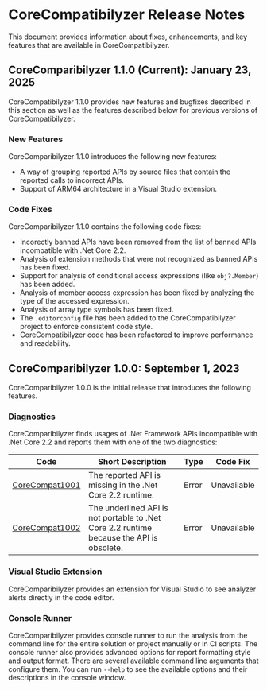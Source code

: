 # CoreCompatibilyzer Release Notes
This document provides information about fixes, enhancements, and key features that are available in CoreCompatibilyzer.

## CoreComparibilyzer 1.1.0 (Current): January 23, 2025
CoreCompatibilyzer 1.1.0 provides new features and bugfixes described in this section as well as the features described below for previous versions of CoreCompatibilyzer.

### New Features
CoreComparibilyzer 1.1.0 introduces the following new features: 
- A way of grouping reported APIs by source files that contain the reported calls to incorrect APIs.
- Support of ARM64 architecture in a Visual Studio extension.

### Code Fixes
CoreComparibilyzer 1.1.0 contains the following code fixes:
- Incorectly banned APIs have been removed from the list of banned APIs incompatible with .Net Core 2.2.
- Analysis of extension methods that were not recognized as banned APIs has been fixed.
- Support for analysis of conditional access expressions (like `obj?.Member`) has been added.
- Analysis of member access expression has been fixed by analyzing the type of the accessed expression.
- Analysis of array type symbols has been fixed.
- The `.editorconfig` file has been added to the CoreCompatibilyzer project to enforce consistent code style.
- CoreCompatibilyzer code has been refactored to improve performance and readability.


## CoreComparibilyzer 1.0.0: September 1, 2023
CoreComparibilyzer 1.0.0 is the initial release that introduces the following features.

### Diagnostics
CoreComparibilyzer finds usages of .Net Framework APIs incompatible with .Net Core 2.2 and reports them with one of the two diagnostics:

| Code   | Short Description                                       | Type  | Code Fix  |
| ------ | ------------------------------------------------------- | ----- | --------- |
| [CoreCompat1001](diagnostics/CoreCompat1001.md) | The reported API is missing in the .Net Core 2.2 runtime. | Error | Unavailable |
| [CoreCompat1002](diagnostics/CoreCompat1002.md) | The underlined API is not portable to .Net Core 2.2 runtime because the API is obsolete. | Error | Unavailable |

### Visual Studio Extension
CoreComparibilyzer provides an extension for Visual Studio to see analyzer alerts directly in the code editor. 

### Console Runner 
CoreComparibilyzer provides console runner to run the analysis from the command line for the entire solution or project manually or in CI scripts. The console runner also provides advanced options for report formatting style and output format.
There are several available command line arguments that configure them. You can run `--help` to see the available options and their descriptions in the console window.
